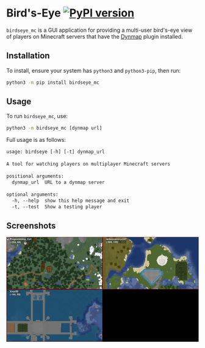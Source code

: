 # Bird's-Eye [![PyPI version](https://img.shields.io/pypi/v/birdseye_mc.svg)](https://pypi.python.org/pypi/birdseye_mc/)

`birdseye_mc` is a GUI application for providing a multi-user bird's-eye view of players on Minecraft servers that have the [Dynmap](https://github.com/webbukkit/dynmap) plugin installed.

## Installation

To install, ensure your system has `python3` and `python3-pip`, then run:

```sh
python3 -m pip install birdseye_mc
```

## Usage

To run `birdseye_mc`, use:

```sh
python3 -m birdseye_mc [dynmap url]
```

Full usage is as follows:

```text
usage: birdseye [-h] [-t] dynmap_url

A tool for watching players on multiplayer Minecraft servers

positional arguments:
  dynmap_url  URL to a dynmap server

optional arguments:
  -h, --help  show this help message and exit
  -t, --test  Show a testing player
```

## Screenshots

![Screenshot](assets/screenshot.png)
